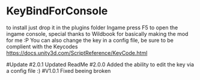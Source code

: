 # KeyBindForConsole
to install just drop it in the plugins folder
Ingame press F5 to open the ingame console, special thanks to Wildbook for basically making the mod for me :P
You can also change the key in a config file, be sure to be complient with the Keycodes
https://docs.unity3d.com/ScriptReference/KeyCode.html

#Update
#2.0.1
Updated ReadMe
#2.0.0
Added the ability to edit the key via a config file :)
#V1.0.1
Fixed beeing broken